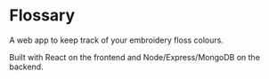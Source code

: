 # Flossary

A web app to keep track of your embroidery floss colours.

Built with React on the frontend and Node/Express/MongoDB on the backend.
